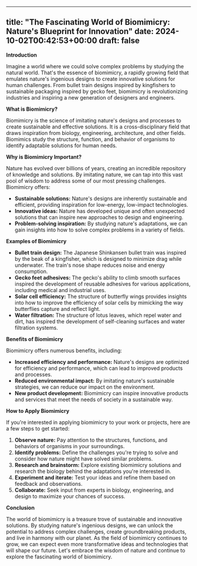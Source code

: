 
---
title: "The Fascinating World of Biomimicry: Nature's Blueprint for Innovation"
date: 2024-10-02T00:42:53+00:00
draft: false
---

**Introduction**

Imagine a world where we could solve complex problems by studying the natural world. That's the essence of biomimicry, a rapidly growing field that emulates nature's ingenious designs to create innovative solutions for human challenges. From bullet train designs inspired by kingfishers to sustainable packaging inspired by gecko feet, biomimicry is revolutionizing industries and inspiring a new generation of designers and engineers.

**What is Biomimicry?**

Biomimicry is the science of imitating nature's designs and processes to create sustainable and effective solutions. It is a cross-disciplinary field that draws inspiration from biology, engineering, architecture, and other fields. Biomimics study the structure, function, and behavior of organisms to identify adaptable solutions for human needs.

**Why is Biomimicry Important?**

Nature has evolved over billions of years, creating an incredible repository of knowledge and solutions. By imitating nature, we can tap into this vast pool of wisdom to address some of our most pressing challenges. Biomimicry offers:

- **Sustainable solutions:** Nature's designs are inherently sustainable and efficient, providing inspiration for low-energy, low-impact technologies.
- **Innovative ideas:** Nature has developed unique and often unexpected solutions that can inspire new approaches to design and engineering.
- **Problem-solving inspiration:** By studying nature's adaptations, we can gain insights into how to solve complex problems in a variety of fields.

**Examples of Biomimicry**

* **Bullet train design:** The Japanese Shinkansen bullet train was inspired by the beak of a kingfisher, which is designed to minimize drag while underwater. The train's nose shape reduces noise and energy consumption.
* **Gecko feet adhesives:** The gecko's ability to climb smooth surfaces inspired the development of reusable adhesives for various applications, including medical and industrial uses.
* **Solar cell efficiency:** The structure of butterfly wings provides insights into how to improve the efficiency of solar cells by mimicking the way butterflies capture and reflect light.
* **Water filtration:** The structure of lotus leaves, which repel water and dirt, has inspired the development of self-cleaning surfaces and water filtration systems.

**Benefits of Biomimicry**

Biomimicry offers numerous benefits, including:

- **Increased efficiency and performance:** Nature's designs are optimized for efficiency and performance, which can lead to improved products and processes.
- **Reduced environmental impact:** By imitating nature's sustainable strategies, we can reduce our impact on the environment.
- **New product development:** Biomimicry can inspire innovative products and services that meet the needs of society in a sustainable way.

**How to Apply Biomimicry**

If you're interested in applying biomimicry to your work or projects, here are a few steps to get started:

1. **Observe nature:** Pay attention to the structures, functions, and behaviors of organisms in your surroundings.
2. **Identify problems:** Define the challenges you're trying to solve and consider how nature might have solved similar problems.
3. **Research and brainstorm:** Explore existing biomimicry solutions and research the biology behind the adaptations you're interested in.
4. **Experiment and iterate:** Test your ideas and refine them based on feedback and observations.
5. **Collaborate:** Seek input from experts in biology, engineering, and design to maximize your chances of success.

**Conclusion**

The world of biomimicry is a treasure trove of sustainable and innovative solutions. By studying nature's ingenious designs, we can unlock the potential to address complex challenges, create groundbreaking products, and live in harmony with our planet. As the field of biomimicry continues to grow, we can expect even more transformative ideas and technologies that will shape our future. Let's embrace the wisdom of nature and continue to explore the fascinating world of biomimicry.